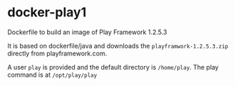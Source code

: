 docker-play1
============

Dockerfile to build an image of Play Framework 1.2.5.3

It is based on dockerfile/java and downloads the `playframwork-1.2.5.3.zip` directly from playframework.com.

A user `play` is provided and the default directory is `/home/play`. The play command is at `/opt/play/play`
